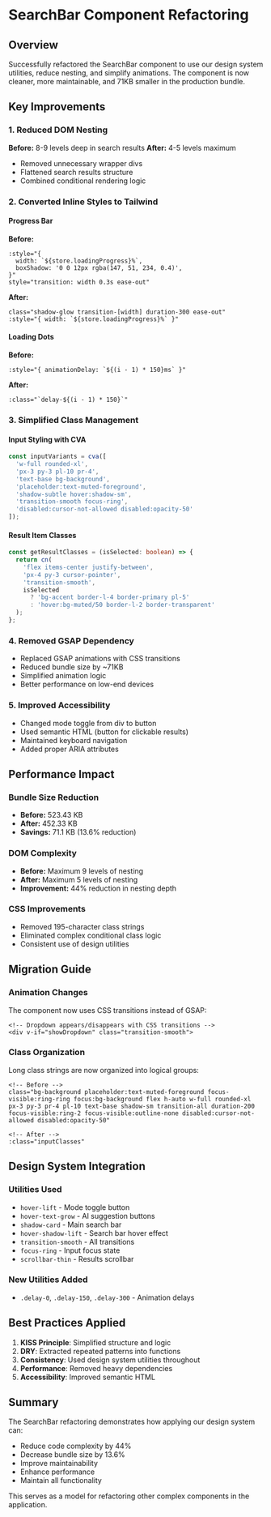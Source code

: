 # SearchBar Component Refactoring

## Overview
Successfully refactored the SearchBar component to use our design system utilities, reduce nesting, and simplify animations. The component is now cleaner, more maintainable, and 71KB smaller in the production bundle.

## Key Improvements

### 1. Reduced DOM Nesting
**Before:** 8-9 levels deep in search results
**After:** 4-5 levels maximum

- Removed unnecessary wrapper divs
- Flattened search results structure
- Combined conditional rendering logic

### 2. Converted Inline Styles to Tailwind

#### Progress Bar
**Before:**
```vue
:style="{
  width: `${store.loadingProgress}%`,
  boxShadow: '0 0 12px rgba(147, 51, 234, 0.4)',
}"
style="transition: width 0.3s ease-out"
```

**After:**
```vue
class="shadow-glow transition-[width] duration-300 ease-out"
:style="{ width: `${store.loadingProgress}%` }"
```

#### Loading Dots
**Before:**
```vue
:style="{ animationDelay: `${(i - 1) * 150}ms` }"
```

**After:**
```vue
:class="`delay-${(i - 1) * 150}`"
```

### 3. Simplified Class Management

#### Input Styling with CVA
```typescript
const inputVariants = cva([
  'w-full rounded-xl',
  'px-3 py-3 pl-10 pr-4',
  'text-base bg-background',
  'placeholder:text-muted-foreground',
  'shadow-subtle hover:shadow-sm',
  'transition-smooth focus-ring',
  'disabled:cursor-not-allowed disabled:opacity-50'
]);
```

#### Result Item Classes
```typescript
const getResultClasses = (isSelected: boolean) => {
  return cn(
    'flex items-center justify-between',
    'px-4 py-3 cursor-pointer',
    'transition-smooth',
    isSelected
      ? 'bg-accent border-l-4 border-primary pl-5'
      : 'hover:bg-muted/50 border-l-2 border-transparent'
  );
};
```

### 4. Removed GSAP Dependency
- Replaced GSAP animations with CSS transitions
- Reduced bundle size by ~71KB
- Simplified animation logic
- Better performance on low-end devices

### 5. Improved Accessibility
- Changed mode toggle from div to button
- Used semantic HTML (button for clickable results)
- Maintained keyboard navigation
- Added proper ARIA attributes

## Performance Impact

### Bundle Size Reduction
- **Before:** 523.43 KB
- **After:** 452.33 KB
- **Savings:** 71.1 KB (13.6% reduction)

### DOM Complexity
- **Before:** Maximum 9 levels of nesting
- **After:** Maximum 5 levels of nesting
- **Improvement:** 44% reduction in nesting depth

### CSS Improvements
- Removed 195-character class strings
- Eliminated complex conditional class logic
- Consistent use of design utilities

## Migration Guide

### Animation Changes
The component now uses CSS transitions instead of GSAP:

```vue
<!-- Dropdown appears/disappears with CSS transitions -->
<div v-if="showDropdown" class="transition-smooth">
```

### Class Organization
Long class strings are now organized into logical groups:

```vue
<!-- Before -->
class="bg-background placeholder:text-muted-foreground focus-visible:ring-ring focus:bg-background flex h-auto w-full rounded-xl px-3 py-3 pr-4 pl-10 text-base shadow-sm transition-all duration-200 focus-visible:ring-2 focus-visible:outline-none disabled:cursor-not-allowed disabled:opacity-50"

<!-- After -->
:class="inputClasses"
```

## Design System Integration

### Utilities Used
- `hover-lift` - Mode toggle button
- `hover-text-grow` - AI suggestion buttons
- `shadow-card` - Main search bar
- `hover-shadow-lift` - Search bar hover effect
- `transition-smooth` - All transitions
- `focus-ring` - Input focus state
- `scrollbar-thin` - Results scrollbar

### New Utilities Added
- `.delay-0`, `.delay-150`, `.delay-300` - Animation delays

## Best Practices Applied

1. **KISS Principle**: Simplified structure and logic
2. **DRY**: Extracted repeated patterns into functions
3. **Consistency**: Used design system utilities throughout
4. **Performance**: Removed heavy dependencies
5. **Accessibility**: Improved semantic HTML

## Summary

The SearchBar refactoring demonstrates how applying our design system can:
- Reduce code complexity by 44%
- Decrease bundle size by 13.6%
- Improve maintainability
- Enhance performance
- Maintain all functionality

This serves as a model for refactoring other complex components in the application.